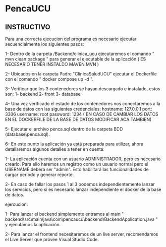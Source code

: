 # PencaUCU


## INSTRUCTIVO


Para una correcta ejecucion del programa es necesario ejecutar secuencialmente los siguientes pasos:

1- Dentro de la carpeta /Backend/clinica_ucu ejecutaremos el comando " mvn clean package " para generar el ejecutable de la aplicación ( ES NECESARIO TENER INSTALDO MAVEN MVN )

2- Ubicados en la carpeta Padre "ClinicaSaludUCU" ejecutar el Dockerfile con el comando " docker compose up -d ".

3- Verificar que los 3 contenedores se hayan descargado e instalado, estos son:
    1- backend
    2- front
    3- database

4- Una vez verificado el estado de los contenedores nos conectaremos a la base de datos con las siguientes credenciales:
    hostname: 127.0.0.1
    port: 3306
    username: root
    password: 1234
    ( EN CASO DE CAMBIAR LOS DATOS EN EL DOCKERFILE DE LA BASE DE DATOS MODIFICAR ACA TAMBIEN)

5- Ejecutar el archivo penca.sql dentro de la carpeta BDD (database\penca.sql).

6- En este punto la aplicación ya está preparada para utilizar, ahora detallaremos algunos detalles a tener en cuenta:

1- La aplicación cuenta con un usuario ADMINISTRADOR, pero es necesario crearlo. Para ello haremos un registro como un usuario normal pero el USERNAME debera ser "admin".
Esto habilitará las funcionalidades de cargar periodo y generar reporte.

2- En caso de fallar los pasos 1 al 3 podemos independientemente lanzar los servicios, pero si es necesario lanzar independiente el docker de la base de datos.

ejercucion: 

1- Para lanzar el backend simplemente entramos al main " backend\src\main\java\com\pencaucu\backend\BackendApplication.java " y ejecutamos la aplicación.

2- Para lanzar el frontend necesitaremos de un live server, recomendamos el Live Server que provee Visual Studio Code.